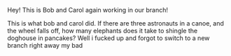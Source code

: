Hey! This is Bob and Carol again working in our branch!

This is what bob and carol did. If there are three astronauts in a canoe, and the wheel falls off, how many elephants does it take to shingle the doghouse in pancakes? Well i fucked up and forgot to switch to a new branch right away my bad

